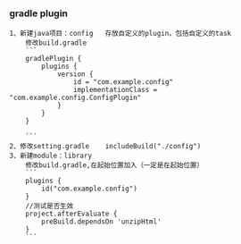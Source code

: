 ### gradle plugin
    
    1、新建java项目：config   存放自定义的plugin，包括自定义的task
        修改build.gradle
        ```
        gradlePlugin {
            plugins {
                version {
                    id = "com.example.config"
                    implementationClass = "com.example.config.ConfigPlugin"
                }
            }
        }
        
        ```
    2、修改setting.gradle    includeBuild("./config")
    3、新建module：library  
        修改build.gradle,在起始位置加入（一定是在起始位置）
        ```
        plugins {
            id("com.example.config")
        }
        //测试是否生效
        project.afterEvaluate {
            preBuild.dependsOn 'unzipHtml'
        }
        ```